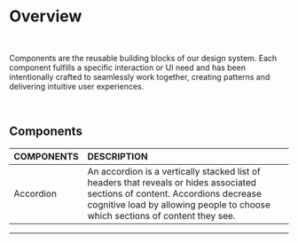 # Overview

</br>

Components are the reusable building blocks of our design system. Each component fulfills a specific interaction or UI need and has been intentionally crafted to seamlessly work together, creating patterns and delivering intuitive user experiences.

</br>

## Components

|  COMPONENTS  |  DESCRIPTION  |
|:-------------|:-------------|
| Accordion | An accordion is a vertically stacked list of headers that reveals or hides associated sections of content. Accordions decrease cognitive load by allowing people to choose which sections of content they see. |
___
